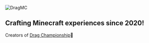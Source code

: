 ![DragMC](https://user-images.githubusercontent.com/71551373/181825592-913b3404-2bbc-40d8-b3b5-47dbb2564221.png)

## Crafting Minecraft experiences since 2020!

Creators of [Drag Championship](https://twitter.com/DCCempionatas)👑
